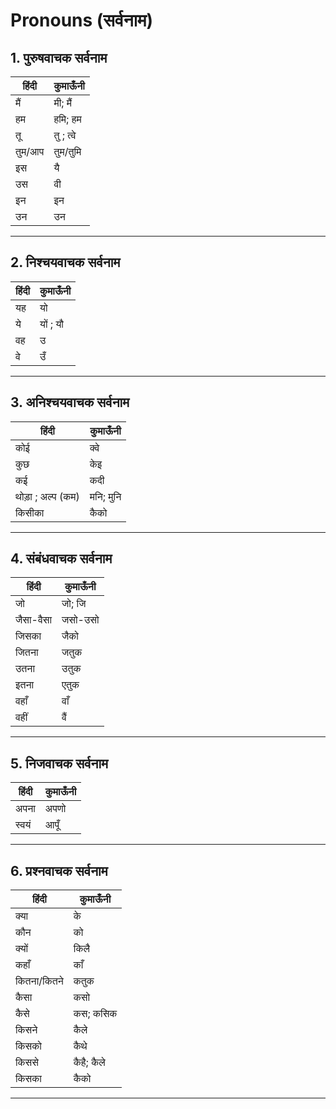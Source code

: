 # Pronouns (सर्वनाम)

## 1. पुरुषवाचक सर्वनाम
हिंदी | कुमाऊँनी 
--- | --- 
मैं | मी; मैं
हम | हमि; हम
तू | तु ; त्वे
तुम/आप | तुम/तुमि
इस | यै
उस | वी
इन | इन
उन | उन

---

## 2. निश्चयवाचक सर्वनाम
हिंदी | कुमाऊँनी 
--- | --- 
यह | यो
ये | यों ; यौ
वह | उ
वे | उँ

---

## 3. अनिश्चयवाचक सर्वनाम
हिंदी | कुमाऊँनी 
--- | --- 
कोई | क्वे
कुछ | केइ
कई | कदी
थोड़ा ; अल्प (कम) | मनि; मुनि
किसीका | कैको

---

## 4. संबंधवाचक सर्वनाम
हिंदी | कुमाऊँनी 
--- | --- 
जो | जो; जि
जैसा-वैसा | जसो-उसो
जिसका | जैको
जितना | जतुक
उतना | उतुक
इतना | एतुक
वहाँ | वाँ
वहीं | वैं

---

## 5. निजवाचक सर्वनाम
हिंदी | कुमाऊँनी 
--- | --- 
अपना | अपणो
स्वयं | आपूँ

---

## 6. प्रश्नवाचक सर्वनाम
हिंदी | कुमाऊँनी 
--- | --- 
क्या | के
कौन | को
क्यों | किलै
कहाँ | काँ
कितना/कितने | कतुक
कैसा | कसो
कैसे | कस; कसिक
किसने | कैले
किसको | कैथे
किससे | कैहै; कैले
किसका | कैको

---